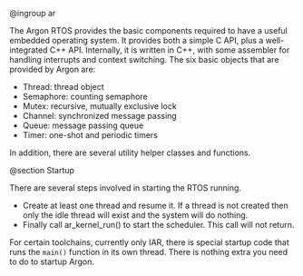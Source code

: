 @ingroup ar

The Argon RTOS provides the basic components required to have a useful embedded
operating system. It provides both a simple C API, plus a well-integrated C++ API. Internally, it
is written in C++, with some assembler for handling interrupts and context switching. The six
basic objects that are provided by Argon are:

- Thread: thread object
- Semaphore: counting semaphore
- Mutex: recursive, mutually exclusive lock
- Channel: synchronized message passing
- Queue: message passing queue
- Timer: one-shot and periodic timers

In addition, there are several utility helper classes and functions.

@section Startup

There are several steps involved in starting the RTOS running.

-   Create at least one thread and resume it. If a thread is not created
    then only the idle thread will exist and the system will do nothing.
-   Finally call ar_kernel_run() to start the scheduler. This call will
    not return.

For certain toolchains, currently only IAR, there is special startup code that runs the `main()`
function in its own thread. There is nothing extra you need to do to startup Argon.



